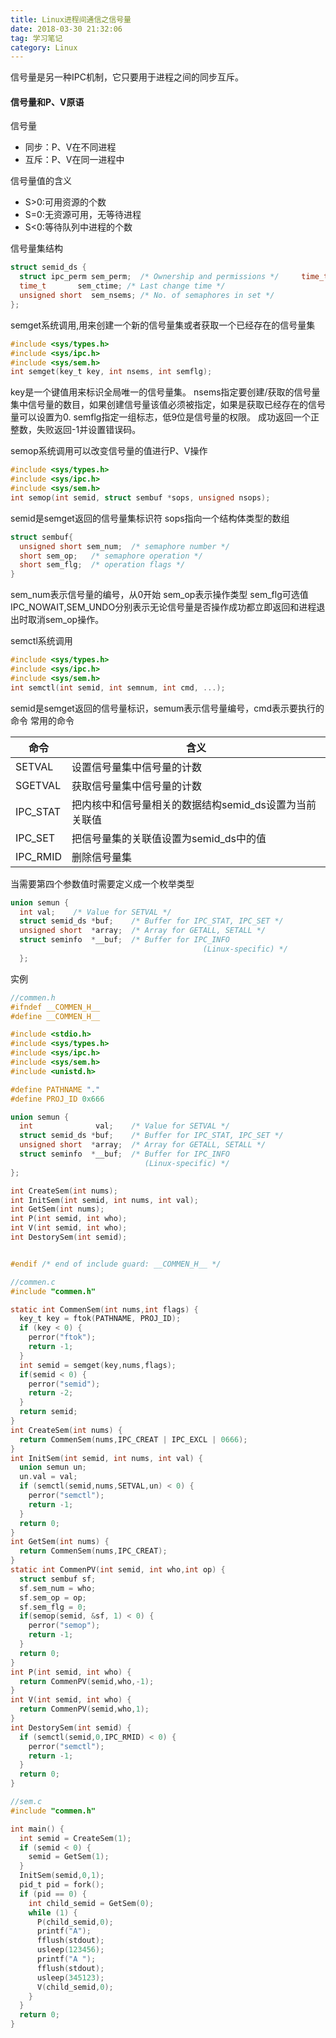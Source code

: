 ```yaml
---
title: Linux进程间通信之信号量
date: 2018-03-30 21:32:06
tag: 学习笔记
category: Linux
---
```

信号量是另一种IPC机制，它只要用于进程之间的同步互斥。
<!--more-->
#### 信号量和P、V原语
信号量
- 同步：P、V在不同进程
- 互斥：P、V在同一进程中

信号量值的含义
- S>0:可用资源的个数
- S=0:无资源可用，无等待进程
- S<0:等待队列中进程的个数

信号量集结构
``` c
struct semid_ds {
  struct ipc_perm sem_perm;  /* Ownership and permissions */     time_t       sem_otime; /* Last semop time */
  time_t       sem_ctime; /* Last change time */
  unsigned short  sem_nsems; /* No. of semaphores in set */
};
```
semget系统调用,用来创建一个新的信号量集或者获取一个已经存在的信号量集
``` c
#include <sys/types.h>
#include <sys/ipc.h>
#include <sys/sem.h>
int semget(key_t key, int nsems, int semflg);
```
key是一个键值用来标识全局唯一的信号量集。
nsems指定要创建/获取的信号量集中信号量的数目，如果创建信号量该值必须被指定，如果是获取已经存在的信号量可以设置为0.
semflg指定一组标志，低9位是信号量的权限。
成功返回一个正整数，失败返回-1并设置错误码。

semop系统调用可以改变信号量的值进行P、V操作
``` c
#include <sys/types.h>
#include <sys/ipc.h>
#include <sys/sem.h>
int semop(int semid, struct sembuf *sops, unsigned nsops);
```
semid是semget返回的信号量集标识符
sops指向一个结构体类型的数组
``` c
struct sembuf{
  unsigned short sem_num;  /* semaphore number */
  short sem_op;   /* semaphore operation */
  short sem_flg;  /* operation flags */
}
```
sem_num表示信号量的编号，从0开始
sem_op表示操作类型
sem_flg可选值IPC_NOWAIT,SEM_UNDO分别表示无论信号量是否操作成功都立即返回和进程退出时取消sem_op操作。

semctl系统调用
``` c
#include <sys/types.h>
#include <sys/ipc.h>
#include <sys/sem.h>
int semctl(int semid, int semnum, int cmd, ...);
```
semid是semget返回的信号量标识，semum表示信号量编号，cmd表示要执行的命令
常用的命令

命令| 含义
---|---
SETVAL|设置信号量集中信号量的计数
SGETVAL|获取信号量集中信号量的计数
IPC_STAT|把内核中和信号量相关的数据结构semid_ds设置为当前关联值
IPC_SET|把信号量集的关联值设置为semid_ds中的值
IPC_RMID| 删除信号量集

当需要第四个参数值时需要定义成一个枚举类型
``` c
union semun {
  int val;    /* Value for SETVAL */
  struct semid_ds *buf;    /* Buffer for IPC_STAT, IPC_SET */
  unsigned short  *array;  /* Array for GETALL, SETALL */
  struct seminfo  *__buf;  /* Buffer for IPC_INFO
                                           (Linux-specific) */
  };
```
实例
``` c
//commen.h
#ifndef __COMMEN_H__
#define __COMMEN_H__

#include <stdio.h>
#include <sys/types.h>
#include <sys/ipc.h>
#include <sys/sem.h>
#include <unistd.h>

#define PATHNAME "."
#define PROJ_ID 0x666

union semun {
  int              val;    /* Value for SETVAL */
  struct semid_ds *buf;    /* Buffer for IPC_STAT, IPC_SET */
  unsigned short  *array;  /* Array for GETALL, SETALL */
  struct seminfo  *__buf;  /* Buffer for IPC_INFO
                              (Linux-specific) */
};

int CreateSem(int nums);
int InitSem(int semid, int nums, int val);
int GetSem(int nums);
int P(int semid, int who);
int V(int semid, int who);
int DestorySem(int semid);


#endif /* end of include guard: __COMMEN_H__ */

```
``` c
//commen.c
#include "commen.h"

static int CommenSem(int nums,int flags) {
  key_t key = ftok(PATHNAME, PROJ_ID);
  if (key < 0) {
    perror("ftok");
    return -1;
  }
  int semid = semget(key,nums,flags);
  if(semid < 0) {
    perror("semid");
    return -2;
  }
  return semid;
}
int CreateSem(int nums) {
  return CommenSem(nums,IPC_CREAT | IPC_EXCL | 0666);
}
int InitSem(int semid, int nums, int val) {
  union semun un;
  un.val = val;
  if (semctl(semid,nums,SETVAL,un) < 0) {
    perror("semctl");
    return -1;
  }
  return 0;
}
int GetSem(int nums) {
  return CommenSem(nums,IPC_CREAT);
}
static int CommenPV(int semid, int who,int op) {
  struct sembuf sf;
  sf.sem_num = who;
  sf.sem_op = op;
  sf.sem_flg = 0;
  if(semop(semid, &sf, 1) < 0) {
    perror("semop");
    return -1;
  }
  return 0;
}
int P(int semid, int who) {
  return CommenPV(semid,who,-1);
}
int V(int semid, int who) {
  return CommenPV(semid,who,1);
}
int DestorySem(int semid) {
  if (semctl(semid,0,IPC_RMID) < 0) {
    perror("semctl");
    return -1;
  }
  return 0;
}

```
``` c
//sem.c
#include "commen.h"

int main() {
  int semid = CreateSem(1);
  if (semid < 0) {
    semid = GetSem(1);
  }
  InitSem(semid,0,1);
  pid_t pid = fork();
  if (pid == 0) {
    int child_semid = GetSem(0);
    while (1) {
      P(child_semid,0);
      printf("A");
      fflush(stdout);
      usleep(123456);
      printf("A ");
      fflush(stdout);
      usleep(345123);
      V(child_semid,0);
    }
  }
  return 0;
}

```